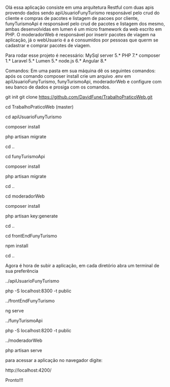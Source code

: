 Olá essa aplicação consiste em uma arquitetura Restful com duas apis provendo 
dados sendo apiUsuarioFunyTurismo responsável pelo crud do cliente e compras de
pacotes e listagem de pacoes por cliente, funyTurismoApi é responsável pelo crud de pacotes e listagem dos mesmo, ambas desenvolvidas em lumen é um micro framework da web escrito em PHP.
O moderadorWeb  é responsável por inserir pacotes de viagem na aplicação,
já o webUsuario é a é consumidos por pessoas que querm se cadastrar e comprar pacotes de viagem.

Para rodar esse projeto é necessário:
MySql server 5.*
PHP 7.*
composer 1.*
Laravel 5.*
Lumen 5.*
node.js 6.*
Angular 8.*

Comandos:
Em uma pasta em sua máquina dê os seguintes comandos:
após os comando composer install crie um arquivo .env em 
apiUsuarioFunyTurismo, funyTurismoApi,  moderadorWeb
e configure com seu banco de dados e prosiga com os 
comandos.

git init
git clone https://github.com/DavidFune/TrabalhoPraticoWeb.git

cd TrabalhoPraticoWeb (master)

cd apiUsuarioFunyTurismo

composer install

php artisan migrate

cd ..

cd funyTurismoApi

composer install

php artisan migrate

cd ..

cd moderadorWeb

composer install

php artisan key:generate

cd ..

cd frontEndFunyTurismo

npm install

cd ..

Agora é hora de subir a aplicação, em cada
diretório abra um terminal de sua preferência 

../apiUsuarioFunyTurismo

php -S localhost:8300 -t public

../frontEndFunyTurismo

ng serve

../funyTurismoApi

php -S localhost:8200 -t public

../moderadorWeb

php artisan serve

para acessar a aplicação no navegador digite:

http://localhost:4200/

Pronto!!!
